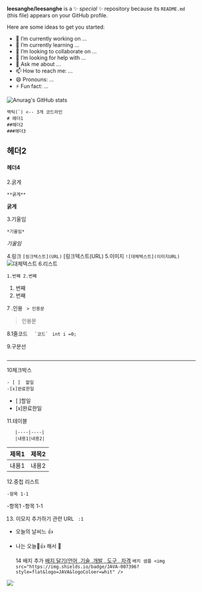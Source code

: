 <!--### Hi there 👋-->


**leesanghe/leesanghe** is a ✨ _special_ ✨ repository because its `README.md` (this file) appears on your GitHub profile.

Here are some ideas to get you started:

- 🔭 I’m currently working on ...
- 🌱 I’m currently learning ...
- 👯 I’m looking to collaborate on ...
- 🤔 I’m looking for help with ...
- 💬 Ask me about ...
- 📫 How to reach me: ...
- 😄 Pronouns: ...
- ⚡ Fun fact: ...

![Anurag's GitHub stats](https://github-readme-stats.vercel.app/api?username=leesanghe&show_icons=true&theme=radical)


```
백틱(`) <-- 3개 코드라인
# 헤더1
##헤더2
###헤더3
```

## 헤더2
#### 헤더4

2.굵게
```
**굵게**
```
**굵게**

3.기울임
```
*기울임*
```
*기울임*

4.링크
```[링크텍스트](URL)```
[링크텍스트(URL)
5.이미지
```![대체텍스트](이미지URL)```
![대체텍스트](이미지URL)
6.리스트

```1.번째 2.번째```
1. 번째
2. 번째

7 .인용
``` > 인용문```
>인용문
>

8.1줄코드
```   `코드`  ```
`int i =0;`

9.구분선
```___
```
___
10체크박스
```
- [ ]  할일
-[x]완료한일
```

- [ ]할일
- [x]완료한일

11.테이블
```|제목1|제목2|
   |----|----|
   |내용1|내용2|
```
|제목1|제목2|
   |----|----|
   |내용1|내용2|

   
12.중첩 리스트
``` -항목1
-항목 1-1
```

-항목1
-항목 1-1


13. 이모지 추가하기 관련 URL
    ```  :1 ``` 
- 오늘의 날씨느 👍
- 나는 오늘🥇👍 해서 💯
 
  14 배지 추가
  [배지 달기(언어 ,기술 ,개발 , 도구 , 자격](http://simpleicons.org)
```배치 샘플 <img src="https://img.shields.io/badge/JAVA-007396?style=flat&logo=JAVA&logoColoer=whit" />```

<img src="https://img.shields.io/badge/JAVA-007396?style=flat&logo=JAVA&logoColoer=whit" />`

